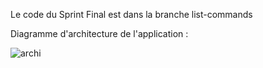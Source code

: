 Le code du Sprint Final est dans la branche list-commands

Diagramme d'architecture de l'application :

![archi](https://github.com/Yugenx/GOjava/assets/128364634/f15ee44d-e8e3-4131-918d-4d0466f6d843)

